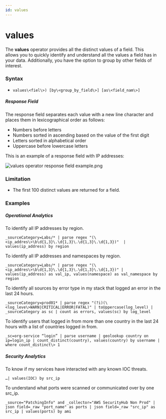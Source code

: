 ```yaml
---
id: values
---
```


# values

The **values** operator provides all the distinct values of a
field. This allows you to quickly identify and understand all the values
a field has in your data. Additionally, you have the option to group by
other fields of interest.

### Syntax

* `values\<fiel\>) [by\<group_by_field\>] [as\<field_nam\>]`

##### Response Field

The response field separates each value with a new line character and
places them in lexicographical order as follows:

* Numbers before letters
* Numbers sorted in ascending based on the value of the first digit
* Letters sorted in alphabetical order
* Uppercase before lowercase letters

This is an example of a response field with IP addresses:

![values operator response field
example.png](../../static/img/Search-Query-Language/aaGroup/values/values-operator-response-field-example.png)

### Limitation

* The first 100 distinct values are returned for a field.

### Examples

##### Operational Analytics

To identify all IP addresses by region.

`_sourceCategory=Labs/* | parse regex "(\<ip_addres\>\b\d{1,3}\.\d{1,3}\.\d{1,3}\.\d{1,3})"  | values(ip_address) by region`

To identify all IP addresses and namespaces by region.

`_sourceCategory=Labs/* | parse regex "(\<ip_addres\>\b\d{1,3}\.\d{1,3}\.\d{1,3}\.\d{1,3})" | values(ip_address) as val_ip, values(namespace) as val_namespace by region`

To identify all sources by error type in my stack that logged an error
in the last 24 hours.

`_sourceCategory=prod01* | parse regex "(?i)(\<log_leve\>WARN|CRITICAL|ERROR|FATAL)" | toUppercase(log_level) | _sourceCategory as sc | count as errors, values(sc) by log_level`

To identify users that logged in from more than one country in the last
24 hours with a list of countries logged in from.

`_sc=org-service “login” | parse username | geolookup country on ip=login_ip | count_distinct(country), values(country) by username | where count_distinct\> 1`

##### Security Analytics

To know if my services have interacted with any known IOC threats.

`…| values(IOC) by src_ip`

To understand what ports were scanned or communicated over by one
src_ip.

`_source="PatchingInfo" and _collector="AWS SecurityHub Non Prod" | json field=_raw "port_name" as ports | json field=_raw "src_ip" as src_ip | values(ports) by ami`

 
